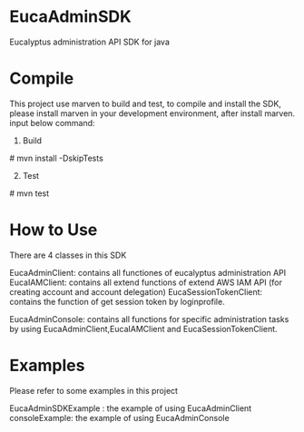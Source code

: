 EucaAdminSDK
==========

Eucalyptus administration API SDK for java


Compile
======
This project use marven to build and test, to compile and install the SDK, please install marven in your development
environment, after install marven. input below command:

1) Build

\# mvn install -DskipTests

2) Test

\# mvn test

How to Use
=======

There are 4 classes in this SDK

EucaAdminClient:         contains all functiones of eucalyptus administration API
EucaIAMClient:           contains all extend functions of extend AWS IAM API (for creating account and account delegation)
EucaSessionTokenClient:  contains the function of get session token by loginprofile. 

EucaAdminConsole:        contains all functions for specific administration tasks by using EucaAdminClient,EucaIAMClient and EucaSessionTokenClient.


Examples
=====

Please refer to some examples in this project

EucaAdminSDKExample :  the example of using EucaAdminClient
consoleExample:        the example of using EucaAdminConsole
